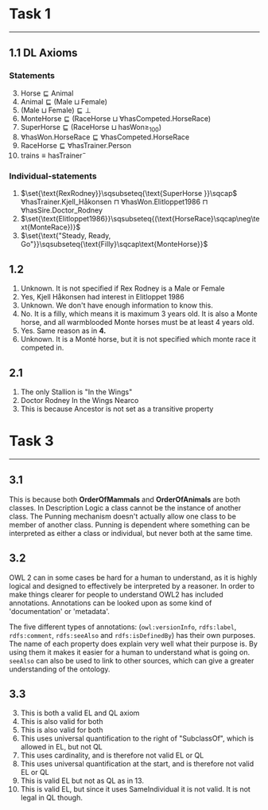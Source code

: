 
# Task 1
---
## 1.1 DL Axioms
### Statements
3. $\text{Horse}\sqsubseteq \text{Animal}$
4. $\text{Animal}\sqsubseteq(\text{Male}\sqcup \text{Female})$
5. $(\text{Male}\sqcup \text{Female})\sqsubseteq\bot$
13. $\text{MonteHorse}\sqsubseteq (\text{RaceHorse}\sqcup\forall \text{hasCompeted.HorseRace})$
14. $\text{SuperHorse}\sqsubseteq{(\text{RaceHorse}\sqcup\text{hasWon}\geq_{100})}$
15. $\forall\text{hasWon.HorseRace}\sqsubseteq{\forall \text{hasCompeted.HorseRace}}$
19. $\text{RaceHorse}\sqsubseteq\forall\text{hasTrainer.Person}$
21. $\text{trains}\equiv \text{hasTrainer}^{-}$

### Individual-statements
1. $\set{\text{RexRodney}}\sqsubseteq{\text{SuperHorse }}\sqcap$
	$\forall\text{hasTrainer.Kjell\_Håkonsen }\sqcap$
	$\forall\text{hasWon.Elitloppet1986 }\sqcap$
	$\forall\text{hasSire.Doctor\_Rodney}$
2. $\set{\text{Elitloppet1986}}\sqsubseteq{(\text{HorseRace}\sqcap\neg\text{MonteRace})}$
3. $\set{\text{"Steady, Ready, Go"}}\sqsubseteq{\text{Filly}\sqcap\text{MonteHorse}}$

## 1.2
1. Unknown. It is not specified if Rex Rodney is a Male or Female
2. Yes, Kjell Håkonsen had interest in Elitloppet 1986 
3. Unknown. We don't have enough information to know this.
4. No. It is a filly, which means it is maximum 3 years old. It is also a Monte horse, and all warmblooded Monte horses must be at least 4 years old.
5. Yes. Same reason as in **4.**
6. Unknown. It is a Monté horse, but it is not specified which monte race it competed in.

## 2.1
1. The only Stallion is "In the Wings"
2. Doctor Rodney
   In the Wings
   Nearco
3. This is because Ancestor is not set as a transitive property


# Task 3
---
## 3.1
This is because both **OrderOfMammals** and **OrderOfAnimals** are both classes. In Description Logic a class cannot be the instance of another class. The Punning mechanism doesn't actually allow one class to be member of another class. Punning is dependent where something can be interpreted as either a class or individual, but never both at the same time.


## 3.2
OWL 2 can in some cases be hard for a human to understand, as it is highly logical and designed to effectively be interpreted by a reasoner. In order to make things clearer for people to understand OWL2 has included annotations. Annotations can be looked upon as some kind of 'documentation' or 'metadata'.

The five different types of annotations: (`owl:versionInfo`, `rdfs:label`, `rdfs:comment`, `rdfs:seeAlso` and `rdfs:isDefinedBy`) has their own purposes. The name of each property does explain very well what their purpose is. By using them it makes it easier for a human to understand what is going on. `seeAlso` can also be used to link to other sources, which can give a greater understanding of the ontology.


## 3.3
3. This is both a valid EL and QL axiom
4. This is also valid for both
5. This is also valid for both
13. This uses universal quantification to the right of "SubclassOf", which is allowed in EL, but not QL
14. This uses cardinality, and is therefore not valid EL or QL
15. This uses universal quantification at the start, and is therefore not valid EL or QL
19. This is valid EL but not as QL as in 13.
21. This is valid EL, but since it uses SameIndividual it is not valid. It is not legal in QL though.